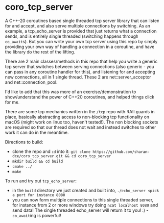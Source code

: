 # coro_tcp_server
A C++-20 coroutines based single threaded tcp server library that can listen for and accept, and also serve multiple connections by switching. As an example, a tcp_echo_server is provided that just returns what a connection sends, and is entirely single threaded (switching happens through `co_await`s).
But you can write your own tcp server using this repo by simply providing your own way of handling a connection in a coroutine, and have the library do the rest of the lifting.

There are 2 main classes/methods in this repo that help you write a generic tcp server that switches between serving connections (also generic - you can pass in any coroutine handler for this), and listening for and accepting new connections, all in 1 single thread. These 2 are net::server_acceptor and net::connection_pool.

I'd like to add that this was more of an exercise/demonstration to show/understand the power of C++20 coroutines, and helped things click for me.

There are some tcp mechanics written in the `/tcp` repo with RAII guards in place, basically abstracting access to non-blocking tcp functionality on macOS (might work on linux too, haven't tested!). The non blocking sockets are required so that our thread does not wait and instead switches to other work it can do in the meantime.

Directions to build:
- clone the repo and `cd` into it: `git clone https://github.com/sharan-dce/coro_tcp_server.git && cd coro_tcp_server`
- `mkdir build && cd build`
- `cmake ../`
- `make`

To run and try out `tcp_echo_server`:
- in the `build` directory we just created and built into, `./echo_server <pick a port for instance 8080`
- you can now form multiple connections to this single threaded server, for instance from 2 or more windows try doing `ncat localhost 8080` and send data! The single threaded echo_server will return it to you! :) - `co_await`ing is powerful!
